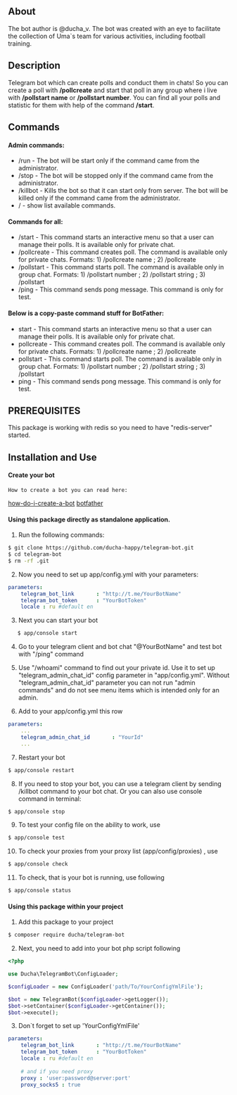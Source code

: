## About
The bot author is @ducha_v.
The bot was created with an eye to facilitate the collection of Uma`s team for various activities, including football training.

## Description
Telegram bot which can create polls and conduct them in chats!
So you can create a poll with **/pollcreate** and start that poll in any group where i live with **/pollstart name** or **/pollstart number**.
You can find all your polls and statistic for them with help of the command **/start**.

## Commands
#### Admin commands:
- /run - The bot will be start only if the command came from the administrator.
- /stop - The bot will be stopped only if the command came from the administrator.
- /killbot - Kills the bot so that it can start only from server. The bot will be killed only if the command came from the administrator.
- / - show list available commands.

#### Commands for all:
- /start - This command starts an interactive menu so that a user can manage their polls. It is available only for private chat.
- /pollcreate - This command creates poll. The command is available only for private chats. 
Formats: 1) /pollcreate name ; 2) /pollcreate
- /pollstart - This command starts poll. The command is available only in group chat. 
Formats: 1) /pollstart number ; 2) /pollstart string ; 3) /pollstart
- /ping - This command sends pong message. This command is only for test.

#### Below is a copy-paste command stuff for BotFather:
- start - This command starts an interactive menu so that a user can manage their polls. It is available only for private chat.
- pollcreate - This command creates poll. The command is available only for private chats.  Formats: 1) /pollcreate name ; 2) /pollcreate
- pollstart - This command starts poll. The command is available only in group chat.  Formats: 1) /pollstart number ; 2) /pollstart string ; 3) /pollstart
- ping - This command sends pong message. This command is only for test.

## PREREQUISITES
This package is working with redis so you need to have "redis-server" started.

## Installation and Use

####  Create your bot    
    How to create a bot you can read here:
[how-do-i-create-a-bot](https://core.telegram.org/bots#3-how-do-i-create-a-bot) 
[botfather](https://core.telegram.org/bots#6-botfather) 
    

####  Using this package directly as standalone application. 
      
1) Run the following commands:
       
``` bash
$ git clone https://github.com/ducha-happy/telegram-bot.git
$ cd telegram-bot
$ rm -rf .git
```


2) Now you need to set up app/config.yml with your parameters:
    
``` yml
parameters:
    telegram_bot_link       : "http://t.me/YourBotName"
    telegram_bot_token      : "YourBotToken"
    locale : ru #default en
```
    
3) Next you can start your bot 

``` bash
   $ app/console start
```
4) Go to your telegram client and bot chat "@YourBotName" and test bot with "/ping" command
    
5) Use "/whoami" command to find out your private id. Use it to set up "telegram_admin_chat_id" config parameter in "app/config.yml". 
Without "telegram_admin_chat_id" parameter you can not run "admin commands" and do not see menu items which is intended only for an admin.
       
6) Add to your app/config.yml this row
    
``` yml
parameters:
    ...
    telegram_admin_chat_id       : "YourId"
    ...
```
7) Restart your bot
      
``` bash
$ app/console restart
```
                
8) If you need to stop your bot, you can use a telegram client by sending /killbot command to your bot chat. Or you can also use console command in terminal:
    
``` bash
$ app/console stop
```
9) To test your config file on the ability to work, use
    
``` bash
$ app/console test
```

10) To check your proxies from your proxy list (app/config/proxies) , use
    
``` bash
$ app/console check
```
    
11) To check, that is your bot is running, use following
    
``` bash
$ app/console status
```

#### Using this package within your project

1) Add this package to your project 

``` bash
$ composer require ducha/telegram-bot
```
2) Next, you need to add into your bot php script following 

``` php
<?php

use Ducha\TelegramBot\ConfigLoader;

$configLoader = new ConfigLoader('path/To/YourConfigYmlFile');

$bot = new TelegramBot($configLoader->getLogger());
$bot->setContainer($configLoader->getContainer());
$bot->execute();

```
3) Don`t forget to set up 'YourConfigYmlFile'
    
``` yml
parameters:
    telegram_bot_link       : "http://t.me/YourBotName"
    telegram_bot_token      : "YourBotToken"
    locale : ru #default en
    
    # and if you need proxy
    proxy : 'user:password@server:port'
    proxy_socks5 : true
```
